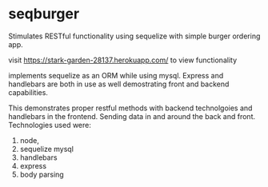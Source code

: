 # seqburger
Stimulates RESTful functionality using sequelize with simple burger ordering app.

visit https://stark-garden-28137.herokuapp.com/ to view functionality

implements sequelize as an ORM while using mysql. Express and handlebars are both in use as well demostrating front and backend capabilities. 

This demonstrates proper restful methods with backend technolgoies and handlebars in the frontend. Sending data in and around the back and front. Technologies used were: 
1. node, 
2. sequelize mysql
3. handlebars
4. express
5. body parsing
